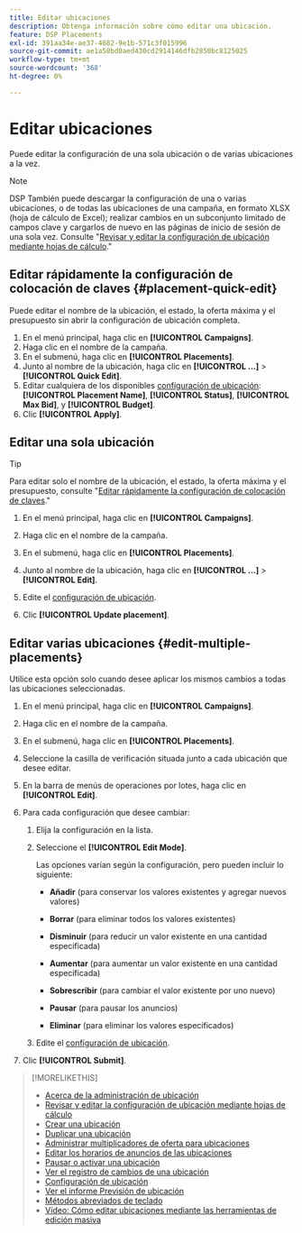 ```yaml
---
title: Editar ubicaciones
description: Obtenga información sobre cómo editar una ubicación.
feature: DSP Placements
exl-id: 391aa34e-ae37-4682-9e1b-571c3f015996
source-git-commit: ae1a58bd0aed430cd2914146dfb2850bc8125025
workflow-type: tm+mt
source-wordcount: '368'
ht-degree: 0%

---
```


# Editar ubicaciones

Puede editar la configuración de una sola ubicación o de varias ubicaciones a la vez.

<!-- Some placements don't have these options. Clarify which placement types aren't eligible -- is it PG placements, or all placements using private inventory? And anything else? -->

>[!NOTE]
>
>DSP También puede descargar la configuración de una o varias ubicaciones, o de todas las ubicaciones de una campaña, en formato XLSX (hoja de cálculo de Excel); realizar cambios en un subconjunto limitado de campos clave y cargarlos de nuevo en las páginas de inicio de sesión de una sola vez. Consulte &quot;[Revisar y editar la configuración de ubicación mediante hojas de cálculo](placement-qa.md).&quot;

## Editar rápidamente la configuración de colocación de claves {#placement-quick-edit}

Puede editar el nombre de la ubicación, el estado, la oferta máxima y el presupuesto sin abrir la configuración de ubicación completa.

1. En el menú principal, haga clic en **[!UICONTROL Campaigns]**.
1. Haga clic en el nombre de la campaña.
1. En el submenú, haga clic en **[!UICONTROL Placements]**.
1. Junto al nombre de la ubicación, haga clic en  **[!UICONTROL ...]** > **[!UICONTROL Quick Edit]**.
1. Editar cualquiera de los disponibles [configuración de ubicación](placement-settings.md):  **[!UICONTROL Placement Name]**, **[!UICONTROL Status]**, **[!UICONTROL Max Bid]**, y **[!UICONTROL Budget]**.
1. Clic **[!UICONTROL Apply]**.

## Editar una sola ubicación

>[!TIP]
>
> Para editar solo el nombre de la ubicación, el estado, la oferta máxima y el presupuesto, consulte &quot;[Editar rápidamente la configuración de colocación de claves](#placement-quick-edit).&quot;

1. En el menú principal, haga clic en **[!UICONTROL Campaigns]**.

1. Haga clic en el nombre de la campaña.

1. En el submenú, haga clic en **[!UICONTROL Placements]**.

1. Junto al nombre de la ubicación, haga clic en  **[!UICONTROL ...]** > **[!UICONTROL Edit]**.

1. Edite el [configuración de ubicación](placement-settings.md).

1. Clic **[!UICONTROL Update placement]**.

## Editar varias ubicaciones {#edit-multiple-placements}

Utilice esta opción solo cuando desee aplicar los mismos cambios a todas las ubicaciones seleccionadas.

1. En el menú principal, haga clic en **[!UICONTROL Campaigns]**.

1. Haga clic en el nombre de la campaña.

1. En el submenú, haga clic en **[!UICONTROL Placements]**.

1. Seleccione la casilla de verificación situada junto a cada ubicación que desee editar.

1. En la barra de menús de operaciones por lotes, haga clic en **[!UICONTROL Edit]**.

1. Para cada configuración que desee cambiar:

   1. Elija la configuración en la lista.

   1. Seleccione el **[!UICONTROL Edit Mode]**.

      Las opciones varían según la configuración, pero pueden incluir lo siguiente:

      * **Añadir** (para conservar los valores existentes y agregar nuevos valores)

      * **Borrar** (para eliminar todos los valores existentes)

      * **Disminuir** (para reducir un valor existente en una cantidad especificada)

      * **Aumentar** (para aumentar un valor existente en una cantidad especificada)

      * **Sobrescribir** (para cambiar el valor existente por uno nuevo)

      * **Pausar** (para pausar los anuncios)

      * **Eliminar** (para eliminar los valores especificados)

   1. Edite el [configuración de ubicación](placement-settings.md).

1. Clic **[!UICONTROL Submit]**.

>[!MORELIKETHIS]
>
>* [Acerca de la administración de ubicación](placement-about.md)
>* [Revisar y editar la configuración de ubicación mediante hojas de cálculo](placement-qa.md)
>* [Crear una ubicación](placement-create.md)
>* [Duplicar una ubicación](placement-duplicate.md)
>* [Administrar multiplicadores de oferta para ubicaciones](placement-manage-bid-multipliers.md)
>* [Editar los horarios de anuncios de las ubicaciones](placement-edit-ad-schedule.md)
>* [Pausar o activar una ubicación](placement-pause-activate.md)
>* [Ver el registro de cambios de una ubicación](placement-change-log.md)
>* [Configuración de ubicación](placement-settings.md)
>* [Ver el informe Previsión de ubicación](/help/dsp/campaign-management/reports/placement-forecast.md)
>* [Métodos abreviados de teclado](/help/dsp/campaign-management/reports/keyboard-shortcuts.md)
>* [Vídeo: Cómo editar ubicaciones mediante las herramientas de edición masiva](https://experienceleague.adobe.com/docs/advertising-learn/tutorials/dsp/bulk-edit-placement-tools.html)
